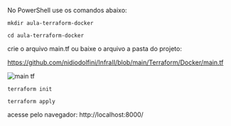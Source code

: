 No PowerShell use os comandos abaixo:
```
mkdir aula-terraform-docker
```
```
cd aula-terraform-docker
```
crie o arquivo main.tf ou baixe o arquivo a pasta do projeto:

https://github.com/nidiodolfini/InfraII/blob/main/Terraform/Docker/main.tf

![main tf](https://github.com/nidiodolfini/InfraII/blob/main/Terraform/img/main%20tf.png?raw=true)

```
terraform init
```
```
terraform apply
```
acesse pelo navegador: http://localhost:8000/

